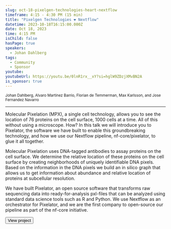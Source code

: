 ```yaml
---
slug: oct-18-pixelgen-technologies-heart-nextflow
timeframe: 4:15 - 4:30 PM (15 min)
title: "Pixelgen Technologies ❤︎ Nextflow"
datetime: 2023-10-18T16:15:00.000Z
date: Oct 18, 2023
time: 4:15 PM
isChild: false
hasPage: true
speakers:
  - Johan Dahlberg
tags:
  - Community
  - Sponsor
youtube: 
youtubeUrl: https://youtu.be/0lnR1rx__xY?si=hglW9ZDzjXMvBN2A
is_sponsor: true
---
```

<div className="mb-4">
  <small className="typo-small">
    Johan Dahlberg, Alvaro Martinez Barrio, Florian de Temmerman, Max Karlsson, and Jose Fernandez Navarro
  </small>
</div>

<hr className="border-t border-gray-50 mb-4 opacity-20" />

Molecular Pixelation (MPX), a single cell technology, allows you to see the location of 76 proteins on the cell surface, 1000 cells at a time. All of this without using a microscope. How? In this talk we will introduce you to Pixelator, the software we have built to enable this groundbreaking technology, and how we use our Nextflow pipeline, nf-core/pixelator, to glue it all together.

Molecular Pixelation uses DNA-tagged antibodies to assay proteins on the cell surface. We determine the relative location of these proteins on the cell surface by creating neighborhoods of uniquely identifiable DNA pixels. Based on the information in the DNA pixels we build an in silico graph that allows us to get information about abundance and relative location of proteins at subcellular resolution.

We have built Pixelator, an open source software that transforms raw sequencing data into ready-for-analysis pxl-files that can be analyzed using standard data science tools such as R and Python. We use Nextflow as an orchestrator for Pixelator, and we are the first company to open-source our pipeline as part of the nf-core initiative.

<div>
  <Button to="https://pixelgen.com" variant="secondary" size="md" arrow>
    View project
  </Button>
</div>